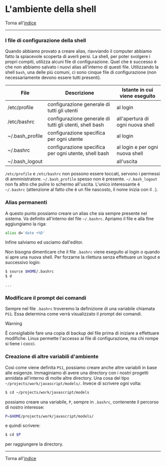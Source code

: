 # L'ambiente della shell

Torna all'[indice](../toc.md)

---

### I file di configurazione della shell

Quando abbiamo provato a creare alias, riavviando il computer abbiamo fatto
la spiacevole scoperta di averli persi. La shell, per poter svolgere i propri
compiti, utilizza alcuni file di configurazione. Quel che è successo è che non
abbiamo salvato i nuovi alias all'interno di questi file. Utilizzando la shell
`bash`, una delle più comuni, ci sono cinque file di configurazione
(non necessariamente devono essere tutti presenti).

| File            | Descrizione                                             | Istante in cui viene eseguito    |
| --------------- | ------------------------------------------------------- | -------------------------------- |
| /etc/profile    | configurazione generale di tutti gli utenti             | al login                         |
| /etc/bashrc     | configurazione generale di tutti gli utenti, shell bash | all'apertura di ogni nuova shell |
| ~/.bash_profile | configurazione specifica per ogni utente                | al login                         |
| ~/.bashrc       | configurazione specifica per ogni utente, shell bash    | al login e per ogni nuova shell  |
| ~/.bash_logout  |                                                         | all'uscita                       |

`/etc/profile` e `/etc/bashrc` non possono essere toccati, servono i permessi di
amministratore. `~/.bash_profile` spesso non è presente. `~/.bash_logout` non fa
altro che pulire lo schermo all'uscita. L'unico interessante è `~/.bashrc`
(attenzione al fatto che è un file nascosto, il nome inizia con il `.`).

### Alias permanenti

A questo punto possiamo creare un alias che sia sempre presente nel sistema.
Va definito all'interno del file `~/.bashrc`. Apriamo il file e alla fine aggiungiamo la riga:

```bash
alias d='date +%D'
```

Infine salviamo ed usciamo dall'editor.

Non bisogna dimenticare che il file `.bashrc` viene eseguito al login o
quando si apre una nuova shell. Per forzarne la rilettura senza
effettuare un logout e successivo login:

```bash
$ source $HOME/.bashrc
$ d

...
```

### Modificare il prompt dei comandi

Sempre nel file `.bashrc` troveremo la definizione di una variabile chiamata `PS1`.
Essa determina come verrà visualizzato il prompt dei comandi.

> [!WARNING]
> È consigliabile fare una copia di backup del file prima di iniziare a effettuare
> modifiche. Linux permette l'accesso ai file di configurazione, ma chi rompe si tiene i cocci.

### Creazione di altre variabili d'ambiente

Così come viene definita `PS1`, possiamo creare anche altre variabili in base
alle esigenze. Immaginiamo di avere una directory con i nostri progetti
annidata all'interno di molte altre directory. Una cosa del tipo
`~/projects/work/javascript/models/`. Invece di scrivere ogni volta:

```bash
$ cd ~/projects/work/javascript/models
```

possiamo creare una variabile, `P`, sempre in `.bashrc`, contenente il percorso di nostro interesse:

```bash
P=$HOME/projects/work/javascript/models/
```

e quindi scrivere:

```bash
$ cd $P
```

per raggiungere la directory.

---

Torna all'[indice](../toc.md)
